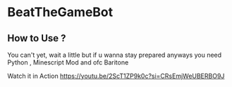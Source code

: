 # BeatTheGameBot
## How to Use ?
You can't yet, wait a little but if u wanna stay prepared anyways you need Python , Minescript Mod and ofc Baritone


Watch it in Action
https://youtu.be/2ScT1ZP9k0c?si=CRsEmjWeUBERBO9J
